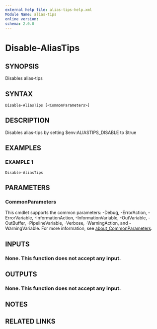 ```yaml
---
external help file: alias-tips-help.xml
Module Name: alias-tips
online version:
schema: 2.0.0
---
```


# Disable-AliasTips

## SYNOPSIS
Disables alias-tips

## SYNTAX

```
Disable-AliasTips [<CommonParameters>]
```

## DESCRIPTION
Disables alias-tips by setting $env:ALIASTIPS_DISABLE to $true

## EXAMPLES

### EXAMPLE 1
```
Disable-AliasTips
```

## PARAMETERS

### CommonParameters
This cmdlet supports the common parameters: -Debug, -ErrorAction, -ErrorVariable, -InformationAction, -InformationVariable, -OutVariable, -OutBuffer, -PipelineVariable, -Verbose, -WarningAction, and -WarningVariable. For more information, see [about_CommonParameters](http://go.microsoft.com/fwlink/?LinkID=113216).

## INPUTS

### None. This function does not accept any input.
## OUTPUTS

### None. This function does not accept any input.
## NOTES

## RELATED LINKS
